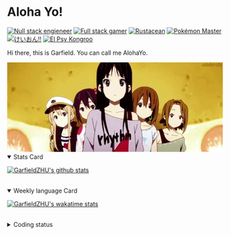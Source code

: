 # Aloha Yo!

[![Null stack engieneer](https://img.shields.io/badge/-Null_stack_engineer-a890f0)](https://github.com/GarfieldZHU)
[![Full stack gamer](https://img.shields.io/badge/-Full_stack_gamer-78c850)](https://steamcommunity.com/profiles/76561198092274492/)
[![Rustacean](https://img.shields.io/badge/-Rustacean-f74c00)](https://www.rust-lang.org/)
[![Pokémon Master](https://img.shields.io/badge/-Pokémon_Master-f8d030)](https://www.pokemon.com/us/pokedex/)
[![けいおん!!](https://img.shields.io/badge/-けいおん!!-f85888)](https://ja.wikipedia.org/wiki/%E6%94%BE%E8%AA%B2%E5%BE%8C%E3%83%86%E3%82%A3%E3%83%BC%E3%82%BF%E3%82%A4%E3%83%A0_(%E3%82%A2%E3%83%AB%E3%83%90%E3%83%A0))
[![El Psy Kongroo](https://img.shields.io/badge/-El_Psy_Kongroo-6890f0)](https://mzh.moegirl.org.cn/zh-hans/El_psy_congroo)


Hi there, this is Garfield. You can call me AlohaYo. 

<img width="640" src="https://raw.githubusercontent.com/GarfieldZHU/GarfieldZHU/master/assets/k-on-5.webp" />


<details open>
<summary>Stats Card</summary>
 
[![GarfieldZHU's github stats](https://github-readme-stats.vercel.app/api?username=GarfieldZHU&show_icons=true&theme=tokyonight)](https://github.com/anuraghazra/github-readme-stats)
 
</details>

<br/>

<details open>
<summary>Weekly language Card</summary>
 
[![GarfieldZHU's wakatime stats](https://github-readme-stats.vercel.app/api/wakatime?username=AlohaYo&theme=nightowl&layout=compact)](https://github.com/GarfieldZHU/GarfieldZHU)


<br/>

</details>

<details>

<summary>Coding status</summary>

<br/>

<!--START_SECTION:waka-->
**🐱 My GitHub Data** 

> 🏆 569 Contributions in the Year 2021
 > 
> 📦 496.5 kB Used in GitHub's Storage 
 > 
> 🚫 Not Opted to Hire
 > 
> 📜 64 Public Repositories 
 > 
> 🔑 36 Private Repositories  
 > 
**I'm an Early 🐤** 

```text
🌞 Morning    143 commits    █████░░░░░░░░░░░░░░░░░░░░   22.81% 
🌆 Daytime    188 commits    ███████░░░░░░░░░░░░░░░░░░   29.98% 
🌃 Evening    218 commits    ████████░░░░░░░░░░░░░░░░░   34.77% 
🌙 Night      78 commits     ███░░░░░░░░░░░░░░░░░░░░░░   12.44%

```


📊 **This Week I Spent My Time On** 

```text
💬 Programming Languages: 
Java                     5 hrs 11 mins       ████████░░░░░░░░░░░░░░░░░   32.6% 
Groovy                   3 hrs 28 mins       █████░░░░░░░░░░░░░░░░░░░░   21.86% 
TypeScript               3 hrs 20 mins       █████░░░░░░░░░░░░░░░░░░░░   20.95% 
JSON                     1 hr 48 mins        ██░░░░░░░░░░░░░░░░░░░░░░░   11.41% 
JavaScript               1 hr 32 mins        ██░░░░░░░░░░░░░░░░░░░░░░░   9.72%

🔥 Editors: 
IntelliJ                 9 hrs 3 mins        ██████████████░░░░░░░░░░░   56.97% 
VS Code                  6 hrs 50 mins       ██████████░░░░░░░░░░░░░░░   43.03%

💻 Operating System: 
Windows                  9 hrs 5 mins        ██████████████░░░░░░░░░░░   57.09% 
Mac                      6 hrs 49 mins       ██████████░░░░░░░░░░░░░░░   42.91%

```


 Last Updated on 20/12/2021
<!--END_SECTION:waka-->

</details>
